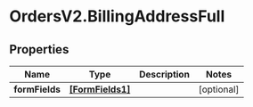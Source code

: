 # OrdersV2.BillingAddressFull

## Properties
Name | Type | Description | Notes
------------ | ------------- | ------------- | -------------
**formFields** | [**[FormFields1]**](FormFields1.md) |  | [optional] 
